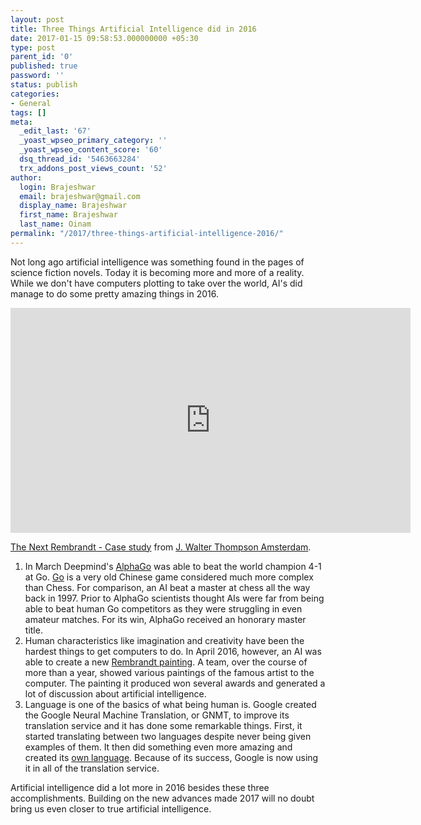 ```yaml
---
layout: post
title: Three Things Artificial Intelligence did in 2016
date: 2017-01-15 09:58:53.000000000 +05:30
type: post
parent_id: '0'
published: true
password: ''
status: publish
categories:
- General
tags: []
meta:
  _edit_last: '67'
  _yoast_wpseo_primary_category: ''
  _yoast_wpseo_content_score: '60'
  dsq_thread_id: '5463663284'
  trx_addons_post_views_count: '52'
author:
  login: Brajeshwar
  email: brajeshwar@gmail.com
  display_name: Brajeshwar
  first_name: Brajeshwar
  last_name: Oinam
permalink: "/2017/three-things-artificial-intelligence-2016/"
---
```

<p>Not long ago artificial intelligence was something found in the pages of science fiction novels. Today it is becoming more and more of a reality. While we don't have computers plotting to take over the world, AI's did manage to do some pretty amazing things in 2016.</p>
<p><iframe src="https://player.vimeo.com/video/170595184?title=0&byline=0&portrait=0" width="640" height="360" frameborder="0" webkitallowfullscreen mozallowfullscreen allowfullscreen></iframe></p>
<p><a href="https://vimeo.com/170595184">The Next Rembrandt - Case study</a> from <a href="https://vimeo.com/jwtamsterdam">J. Walter Thompson Amsterdam</a>.</p>
<ol>
<li>In March Deepmind's <a href="https://deepmind.com/research/alphago/">AlphaGo</a> was able to beat the world champion 4-1 at Go. <a href="https://en.wikipedia.org/wiki/Go_(game)">Go</a> is a very old Chinese game considered much more complex than Chess. For comparison, an AI beat a master at chess all the way back in 1997. Prior to AlphaGo scientists thought AIs were far from being able to beat human Go competitors as they were struggling in even amateur matches. For its win, AlphaGo received an honorary master title.</li>
<li>Human characteristics like imagination and creativity have been the hardest things to get computers to do. In April 2016, however, an AI was able to create a new <a href="http://www.adweek.com/news/advertising-branding/inside-next-rembrandt-how-jwt-got-computer-paint-old-master-172257">Rembrandt painting</a>. A team, over the course of more than a year, showed various paintings of the famous artist to the computer. The painting it produced won several awards and generated a lot of discussion about artificial intelligence.</li>
<li>Language is one of the basics of what being human is. Google created the Google Neural Machine Translation, or GNMT, to improve its translation service and it has done some remarkable things. First, it started translating between two languages despite never being given examples of them. It then did something even more amazing and created its <a href="http://www.wired.co.uk/article/google-ai-language-create">own language</a>. Because of its success, Google is now using it in all of the translation service.</li>
</ol>
<p>Artificial intelligence did a lot more in 2016 besides these three accomplishments. Building on the new advances made 2017 will no doubt bring us even closer to true artificial intelligence. </p>
